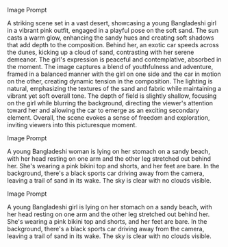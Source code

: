 Image Prompt

A striking scene set in a vast desert, showcasing a young Bangladeshi girl in a vibrant pink outfit, engaged in a playful pose on the soft sand. The sun casts a warm glow, enhancing the sandy hues and creating soft shadows that add depth to the composition. Behind her, an exotic car speeds across the dunes, kicking up a cloud of sand, contrasting with her serene demeanor. The girl's expression is peaceful and contemplative, absorbed in the moment. The image captures a blend of youthfulness and adventure, framed in a balanced manner with the girl on one side and the car in motion on the other, creating dynamic tension in the composition. The lighting is natural, emphasizing the textures of the sand and fabric while maintaining a vibrant yet soft overall tone. The depth of field is slightly shallow, focusing on the girl while blurring the background, directing the viewer's attention toward her and allowing the car to emerge as an exciting secondary element. Overall, the scene evokes a sense of freedom and exploration, inviting viewers into this picturesque moment.

Image Prompt

A young Bangladeshi woman is lying on her stomach on a sandy beach, with her head resting on one arm and the other leg stretched out behind her. She's wearing a pink bikini top and shorts, and her feet are bare. In the background, there's a black sports car driving away from the camera, leaving a trail of sand in its wake. The sky is clear with no clouds visible.

Image Prompt

A young Bangladeshi girl is lying on her stomach on a sandy beach, with her head resting on one arm and the other leg stretched out behind her. She's wearing a pink bikini top and shorts, and her feet are bare. In the background, there's a black sports car driving away from the camera, leaving a trail of sand in its wake. The sky is clear with no clouds visible.